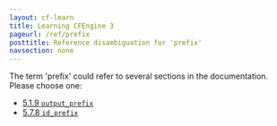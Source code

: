 ```yaml
---
layout: cf-learn
title: Learning CFEngine 3
pageurl: /ref/prefix
posttitle: Reference disambiguation for 'prefix'
navsection: none
---
```


The term 'prefix' could refer to several sections in the documentation. Please choose one:

- [5.1.9 <code>output_prefix</code>](https://cfengine.com/manuals/cf3-reference.html#output_prefix-in-common)
- [5.7.8 <code>id_prefix</code>](https://cfengine.com/manuals/cf3-reference.html#id_prefix-in-knowledge)
